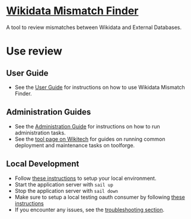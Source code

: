 # [Wikidata Mismatch Finder](https://www.wikidata.org/wiki/Wikidata:Mismatch_Finder)

A tool to review mismatches between Wikidata and External Databases.

# Use review

## User Guide

 * See the [User Guide](docs/UserGuide.md) for instructions on how to use Wikidata Mismatch Finder.
 
## Administration Guides

 * See the [Administration Guide](docs/AdminGuide.md) for instructions on how to run administration tasks.
 * See the [tool page on Wikitech](https://wikitech.wikimedia.org/wiki/Tool:Wikidata_Mismatch_Finder) for guides on running common deployment and maintenance tasks on toolforge.

## Local Development

* Follow [these instructions](docs/README.md#quickstart) to setup your local environment.
* Start the application server with `sail up`
* Stop the application server with `sail down`
* Make sure to setup a local testing oauth consumer by following [these instructions](docs/README.md#oauth)
* If you encounter any issues, see the [troubleshooting section](docs/README.md#troubleshooting).
